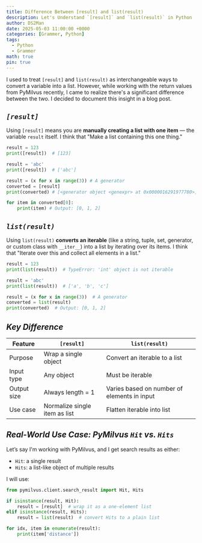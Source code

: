 ```yaml
---
title: Difference Between [result] and list(result)
description: Let's Understand `[result]` and `list(result)` in Python
author: DS2Man
date: 2025-05-03 11:00:00 +0000
categories: [Grammer, Python]
tags:
  - Python
  - Grammer
math: true
pin: true
---
```


I used to treat `[result]` and `list(result)` as interchangeable ways to convert a variable into a list. However, while working with the return values from PyMilvus recently, I came to realize there's a significant difference between the two. I decided to document this insight in a blog post.

## *`[result]`*

Using `[result]` means you are **manually creating a list with one item** — the variable `result` itself. I think that "Make a list containing this one thing."

```python
result = 123
print([result])  # [123]

result = 'abc'
print([result])  # ['abc']

result = (x for x in range(3)) # A generator
converted = [result]
print(converted) # [<generator object <genexpr> at 0x0000016291977780>]

for item in converted[0]:
    print(item) # Output: [0, 1, 2]
```

## *`list(result)`*

Using `list(result)` **converts an iterable** (like a string, tuple, set, generator, or custom class with `__iter__`) into a list by iterating over its items. I think that "Iterate over this and collect all elements in a list."

```python
result = 123
print(list(result))  # TypeError: 'int' object is not iterable

result = 'abc'
print(list(result))  # ['a', 'b', 'c']

result = (x for x in range(3))  # A generator
converted = list(result)
print(converted)  # Output: [0, 1, 2]

```

## *Key Difference*

|Feature|`[result]`|`list(result)`|
|---|---|---|
|Purpose|Wrap a single object|Convert an iterable to a list|
|Input type|Any object|Must be iterable|
|Output size|Always length = 1|Varies based on number of elements in input|
|Use case|Normalize single item as list|Flatten iterable into list|


## *Real-World Use Case: PyMilvus `Hit` vs. `Hits`*

Let’s say I'm working with PyMilvus, and I get search results as either:
- `Hit`: a single result   
- `Hits`: a list-like object of multiple results    

I will use:

```python
from pymilvus.client.search_result import Hit, Hits

if isinstance(result, Hit):
    result = [result]  # wrap it as a one-element list
elif isinstance(result, Hits):
    result = list(result)  # convert Hits to a plain list

for idx, item in enumerate(result):
	print(item['distance'])
```